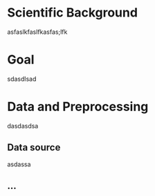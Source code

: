 # Scientific Background

asfaslkfaslfkasfas;lfk


# Goal

sdasdlsad


# Data and Preprocessing

dasdasdsa

## Data source

asdassa


## ...